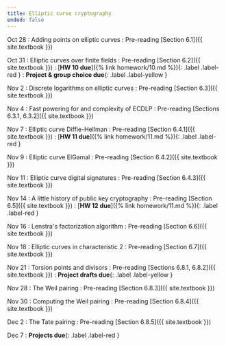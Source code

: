 ```yaml
---
title: Elliptic curve cryptography
ended: false
---
```


Oct 28
: Adding points on elliptic curves
  : Pre-reading [Section 6.1]({{ site.textbook }})

Oct 31
: Elliptic curves over finite fields
  : Pre-reading [Section 6.2]({{ site.textbook }})
: [**HW 10 due**]({% link homework/10.md %}){: .label .label-red }
: **Project & group choice due**{: .label .label-yellow }

Nov 2
: Discrete logarithms on elliptic curves 
  : Pre-reading [Section 6.3]({{ site.textbook }})

Nov 4
: Fast powering for and complexity of ECDLP 
  : Pre-reading [Sections 6.3.1, 6.3.2]({{ site.textbook }})

Nov 7
: Elliptic curve Diffie-Hellman 
  : Pre-reading [Section 6.4.1]({{ site.textbook }})
: [**HW 11 due**]({% link homework/11.md %}){: .label .label-red }

Nov 9
: Elliptic curve ElGamal 
  : Pre-reading [Section 6.4.2]({{ site.textbook }})

Nov 11
: Elliptic curve digital signatures 
  : Pre-reading [Section 6.4.3]({{ site.textbook }})

Nov 14
: A little history of public key cryptography
  : Pre-reading [Section 6.5]({{ site.textbook }})
: [**HW 12 due**]({% link homework/11.md %}){: .label .label-red }

Nov 16 
: Lenstra's factorization algorithm
  : Pre-reading [Section 6.6]({{ site.textbook }})

Nov 18 
: Elliptic curves in characteristic 2 
  : Pre-reading [Section 6.7]({{ site.textbook }})

Nov 21
: Torsion points and divisors
  : Pre-reading [Sections 6.8.1, 6.8.2]({{ site.textbook }})
: **Project drafts due**{: .label .label-yellow }

Nov 28
: The Weil pairing
  : Pre-reading [Section 6.8.3]({{ site.textbook }})

Nov 30 
: Computing the Weil pairing 
  : Pre-reading [Section 6.8.4]({{ site.textbook }})

Dec 2 
: The Tate pairing 
  : Pre-reading [Section 6.8.5]({{ site.textbook }})

Dec 7 
: **Projects due**{: .label .label-red }
